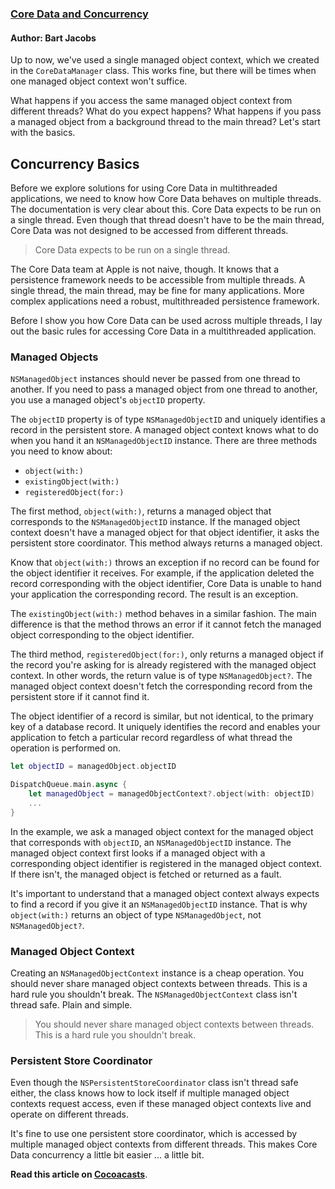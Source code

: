 ### [Core Data and Concurrency](https://cocoacasts.com/core-data-and-concurrency/)

#### Author: Bart Jacobs

Up to now, we've used a single managed object context, which we created in the `CoreDataManager` class. This works fine, but there will be times when one managed object context won't suffice.

What happens if you access the same managed object context from different threads? What do you expect happens? What happens if you pass a managed object from a background thread to the main thread? Let's start with the basics.

## Concurrency Basics

Before we explore solutions for using Core Data in multithreaded applications, we need to know how Core Data behaves on multiple threads. The documentation is very clear about this. Core Data expects to be run on a single thread. Even though that thread doesn't have to be the main thread, Core Data was not designed to be accessed from different threads.

> Core Data expects to be run on a single thread.

The Core Data team at Apple is not naive, though. It knows that a persistence framework needs to be accessible from multiple threads. A single thread, the main thread, may be fine for many applications. More complex applications need a robust, multithreaded persistence framework.

Before I show you how Core Data can be used across multiple threads, I lay out the basic rules for accessing Core Data in a multithreaded application.

### Managed Objects

`NSManagedObject` instances should never be passed from one thread to another. If you need to pass a managed object from one thread to another, you use a managed object's `objectID` property.

The `objectID` property is of type `NSManagedObjectID` and uniquely identifies a record in the persistent store. A managed object context knows what to do when you hand it an `NSManagedObjectID` instance. There are three methods you need to know about:

- `object(with:)`
- `existingObject(with:)`
- `registeredObject(for:)`

The first method, `object(with:)`, returns a managed object that corresponds to the `NSManagedObjectID` instance. If the managed object context doesn't have a managed object for that object identifier, it asks the persistent store coordinator. This method always returns a managed object.

Know that `object(with:)` throws an exception if no record can be found for the object identifier it receives. For example, if the application deleted the record corresponding with the object identifier, Core Data is unable to hand your application the corresponding record. The result is an exception.

The `existingObject(with:)` method behaves in a similar fashion. The main difference is that the method throws an error if it cannot fetch the managed object corresponding to the object identifier.

The third method, `registeredObject(for:)`, only returns a managed object if the record you're asking for is already registered with the managed object context. In other words, the return value is of type `NSManagedObject?`. The managed object context doesn't fetch the corresponding record from the persistent store if it cannot find it.

The object identifier of a record is similar, but not identical, to the primary key of a database record. It uniquely identifies the record and enables your application to fetch a particular record regardless of what thread the operation is performed on.

```swift
let objectID = managedObject.objectID

DispatchQueue.main.async {
    let managedObject = managedObjectContext?.object(with: objectID)
    ...
}
```

In the example, we ask a managed object context for the managed object that corresponds with `objectID`, an `NSManagedObjectID` instance. The managed object context first looks if a managed object with a corresponding object identifier is registered in the managed object context. If there isn't, the managed object is fetched or returned as a fault.

It's important to understand that a managed object context always expects to find a record if you give it an `NSManagedObjectID` instance. That is why `object(with:)` returns an object of type `NSManagedObject`, not `NSManagedObject?`.

### Managed Object Context

Creating an `NSManagedObjectContext` instance is a cheap operation. You should never share managed object contexts between threads. This is a hard rule you shouldn't break. The `NSManagedObjectContext` class isn't thread safe. Plain and simple.

> You should never share managed object contexts between threads. This is a hard rule you shouldn't break.

### Persistent Store Coordinator

Even though the `NSPersistentStoreCoordinator` class isn't thread safe either, the class knows how to lock itself if multiple managed object contexts request access, even if these managed object contexts live and operate on different threads.

It's fine to use one persistent store coordinator, which is accessed by multiple managed object contexts from different threads. This makes Core Data concurrency a little bit easier ... a little bit.

**Read this article on [Cocoacasts](https://cocoacasts.com/core-data-and-concurrency/)**.
